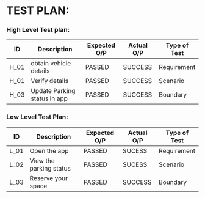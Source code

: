 # TEST PLAN:
### High Level Test plan:
| ID    | Description                             | Expected O/P | Actual O/P | Type of Test |
|-------|-----------------------------------------| ------------ | ---------- | ------------ |
| H_01  |obtain vehicle details                   |PASSED        |SUCCESS     | Requirement  |
| H_01  |Verify details                           |PASSED        |SUCCESS     | Scenario     |
| H_03  |Update Parking status in app             |PASSED        |SUCCESS     | Boundary     |


### Low Level Test Plan:
| ID    | Description           | Expected O/P | Actual O/P | Type of Test | 
|-------|-----------------------| ------------ | -----------| ------------ |
| L_01  |Open the app           | PASSED       |SUCESS      | Requirement  |
| L_02  |View the parking status| PASSED       |SUCESS      | Scenario     |
| L_03  |Reserve your space     | PASSED       |SUCCESS     | Boundary     |
